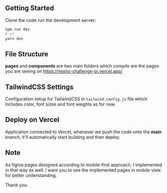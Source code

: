 ## Getting Started

Clone the code run the development server:

```bash
npm run dev
# or
yarn dev
```

## File Structure

**pages** and **components** are two main folders which compile are the pages you are seeing on https://nextjs-challenge-pi.vercel.app/

## TailwindCSS Settings

Configuration setup for TailwindCSS in ```tailwind.config.js``` file which includes color, font sizes and font weights as for now.

## Deploy on Vercel

Application connected to Vercel, whenever we push the code onto the **main** branch, it'll automatically start building and then deploy.

## Note

As figma pages designed according to mobile-first approach, I implemented in that way as well. I want you to see the implemented pages in mobile view for better understanding.

Thank you.
